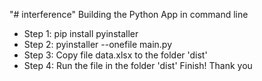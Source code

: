 "# interference" 
Building the Python App in command line
- Step 1: pip install pyinstaller
- Step 2: pyinstaller --onefile main.py
- Step 3: Copy file data.xlsx to the folder 'dist'
- Step 4: Run the file in the folder 'dist'
Finish! Thank you
